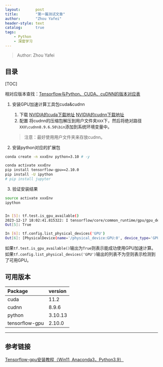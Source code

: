 ```yaml
---
layout:       post
title:        "第一篇测试文章"
author:       "Zhou Yafei"
header-style: text
catalog:      true
tags:
    - Python
	- 深度学习
---
```


> Author: Zhou Yafei

## 目录

[TOC]

相对应版本查找：[Tensorflow与Python、CUDA、cuDNN的版本对应表](https://blog.csdn.net/ly869915532/article/details/124542362)

1. 安装GPU加速计算工具包cuda&cudnn
	1. 下载
		[NVIDIA的cuda下载地址](https://developer.nvidia.com/cuda-toolkit-archive)
		[NVIDIA的cudnn下载地址](https://developer.nvidia.com/rdp/cudnn-archive)
	2. 配置
		将cudnn的压缩包解压到用户文件夹`XXX`下，然后将绝对路径`XXX\cudnn8.9.6.50\bin`添加到系统环境变量中。 
		
	
	> 注意：最好使用用户文件夹来存放cudnn。
	
2. 安装python对应的扩展包

```bash
conda create -n xxxEnv python=3.10 # -y
```

```bash
conda activate xxxEnv
pip install tensorflow-gpu==2.10.0
pip install -U ipython
# pip install jupyter
```
3. 验证安装结果

```bash
source activate xxxEnv
ipython


In [5]: tf.test.is_gpu_available()
2023-12-17 18:02:41.815322: I tensorflow/core/common_runtime/gpu/gpu_device.cc:1616] Created device /device:GPU:0 with 3497 MB memory:  -> device: 0, name: NVIDIA GeForce RTX 3060 Laptop GPU, pci bus id: 0000:01:00.0, compute capability: 8.6
Out[5]: True 

In [6]: tf.config.list_physical_devices('GPU')
Out[6]: [PhysicalDevice(name='/physical_device:GPU:0', device_type='GPU')]
```

如果`tf.test.is_gpu_available()`输出为`True`则表示能成功使用GPU加速计算。
如果`tf.config.list_physical_devices('GPU')`输出的列表不为空则表示检测到了可用GPU。

## 可用版本

| Package        | version |
| :------------- | :------ |
| cuda           | 11.2    |
| cudnn          | 8.9.6   |
| python         | 3.10.13 |
| tensorflow-gpu | 2.10.0  |




---
## 参考链接
[Tensorflow-gpu安装教程（Win11, Anaconda3，Python3.9）](https://blog.csdn.net/weixin_43412762/article/details/129824339)